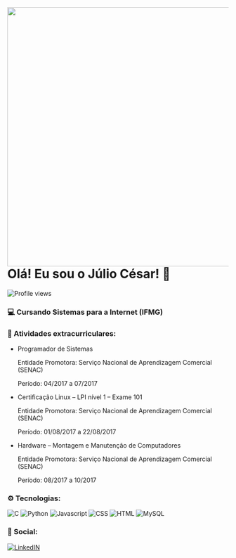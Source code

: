 <img align="right" height="590em" src="https://raw.githubusercontent.com/gist/cesarjr23/a52ba0436fdb4b998ffaf721e03a4c63/raw/7de2a2e2d9ddf217913598fe4a7f1f78924db85a/githubcard.svg"/>

<h1 align="left"> Olá! Eu sou o Júlio César! 👋 </h1>

<p align="left"> <img src="https://komarev.com/ghpvc/?username=cesarjr23&color=yellow" alt="Profile views" /> </p>

### 💻 Cursando Sistemas para a Internet (IFMG)

### 📖 Atividades extracurriculares:

- Programador de Sistemas
  <p>Entidade Promotora: Serviço Nacional de Aprendizagem Comercial (SENAC)</p>
  Período: 04/2017 a 07/2017
  
- Certificação Linux – LPI nível 1 – Exame 101
  <p>Entidade Promotora: Serviço Nacional de Aprendizagem Comercial (SENAC)</p>
  Período: 01/08/2017 a 22/08/2017
  
- Hardware – Montagem e Manutenção de Computadores
  <p>Entidade Promotora: Serviço Nacional de Aprendizagem Comercial (SENAC)</p>
  Período: 08/2017 a 10/2017
  
### ⚙️ Tecnologias:

![C](https://img.shields.io/badge/C-00599C?style=for-the-badge&logo=c&logoColor=white)
![Python](https://img.shields.io/badge/Python-3776AB?style=for-the-badge&logo=python&logoColor=white)
![Javascript](https://img.shields.io/badge/JavaScript-323330?style=for-the-badge&logo=javascript&logoColor=F7DF1E)
![CSS](https://img.shields.io/badge/CSS-239120?&style=for-the-badge&logo=css3&logoColor=white)
![HTML](https://img.shields.io/badge/HTML-239120?style=for-the-badge&logo=html5&logoColor=white)
![MySQL](https://img.shields.io/badge/MySQL-00000F?style=for-the-badge&logo=mysql&logoColor=white)

  
### 📱 Social: 

[![LinkedIN](https://img.shields.io/badge/LinkedIn-0077B5?style=for-the-badge&logo=linkedin&logoColor=white)](https://www.linkedin.com/in/júlio-césar-66a539253/)



